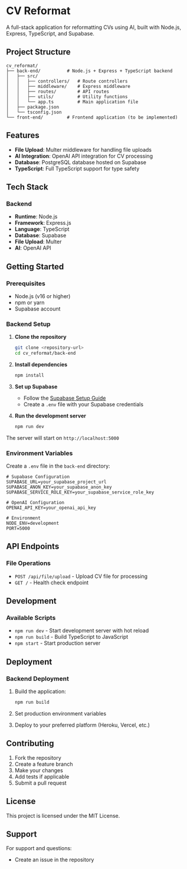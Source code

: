 # CV Reformat

A full-stack application for reformatting CVs using AI, built with Node.js, Express, TypeScript, and Supabase.

## Project Structure

```
cv_reformat/
├── back-end/          # Node.js + Express + TypeScript backend
│   ├── src/
│   │   ├── controllers/   # Route controllers
│   │   ├── middleware/    # Express middleware
│   │   ├── routes/        # API routes
│   │   ├── utils/         # Utility functions
│   │   └── app.ts         # Main application file
│   ├── package.json
│   └── tsconfig.json
└── front-end/         # Frontend application (to be implemented)
```

## Features

- **File Upload**: Multer middleware for handling file uploads
- **AI Integration**: OpenAI API integration for CV processing
- **Database**: PostgreSQL database hosted on Supabase
- **TypeScript**: Full TypeScript support for type safety

## Tech Stack

### Backend
- **Runtime**: Node.js
- **Framework**: Express.js
- **Language**: TypeScript
- **Database**: Supabase
- **File Upload**: Multer
- **AI**: OpenAI API

## Getting Started

### Prerequisites

- Node.js (v16 or higher)
- npm or yarn
- Supabase account

### Backend Setup

1. **Clone the repository**
   ```bash
   git clone <repository-url>
   cd cv_reformat/back-end
   ```

2. **Install dependencies**
   ```bash
   npm install
   ```

3. **Set up Supabase**
   - Follow the [Supabase Setup Guide](./back-end/SUPABASE_SETUP.md)
   - Create a `.env` file with your Supabase credentials

4. **Run the development server**
   ```bash
   npm run dev
   ```

The server will start on `http://localhost:5000`

### Environment Variables

Create a `.env` file in the `back-end` directory:

```env
# Supabase Configuration
SUPABASE_URL=your_supabase_project_url
SUPABASE_ANON_KEY=your_supabase_anon_key
SUPABASE_SERVICE_ROLE_KEY=your_supabase_service_role_key

# OpenAI Configuration
OPENAI_API_KEY=your_openai_api_key

# Environment
NODE_ENV=development
PORT=5000
```

## API Endpoints

### File Operations
- `POST /api/file/upload` - Upload CV file for processing
- `GET /` - Health check endpoint

## Development

### Available Scripts

- `npm run dev` - Start development server with hot reload
- `npm run build` - Build TypeScript to JavaScript
- `npm start` - Start production server

## Deployment

### Backend Deployment

1. Build the application:
   ```bash
   npm run build
   ```

2. Set production environment variables
3. Deploy to your preferred platform (Heroku, Vercel, etc.)



## Contributing

1. Fork the repository
2. Create a feature branch
3. Make your changes
4. Add tests if applicable
5. Submit a pull request

## License

This project is licensed under the MIT License.

## Support

For support and questions:
- Create an issue in the repository
